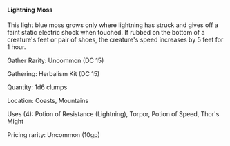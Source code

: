 #### Lightning Moss
This light blue moss grows only where lightning has struck and gives off a faint static electric shock when touched. If rubbed on the bottom of a creature's feet or pair of shoes, the creature's speed increases by 5 feet for 1 hour.

Gather Rarity: Uncommon (DC 15)

Gathering: Herbalism Kit (DC 15)

Quantity: 1d6 clumps

Location: Coasts, Mountains

Uses (4): Potion of Resistance (Lightning), Torpor, Potion of Speed, Thor's Might

Pricing rarity: Uncommon (10gp)
